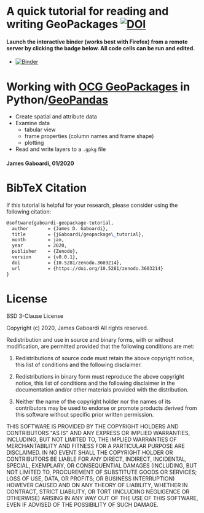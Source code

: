 # A quick tutorial for reading and writing GeoPackages [![DOI](https://zenodo.org/badge/232688553.svg)](https://zenodo.org/badge/latestdoi/232688553)
#### Launch the interactive binder (works best with Firefox) from a remote server by clicking the badge below. All code cells can be run and edited. 
 * [![Binder](https://mybinder.org/badge_logo.svg)](https://mybinder.org/v2/gh/jGaboardi/geopackage_tutorial/master?filepath=geopackage_in_python.ipynb)


# Working with [OCG GeoPackages](https://www.geopackage.org) in Python/[GeoPandas](http://geopandas.org)
 * Create spatial and attribute data
 * Examine data
   * tabular view
   * frame properties (column names and frame shape)
   * plotting
 * Read and write layers to a `.gpkg` file
 
#### James Gaboardi, 01/2020


# BibTeX Citation

If this tutorial is helpful for your research, please consider using the following citation:

```tex
@software{gaboardi-geopackage-tutorial,
  author       = {James D. Gaboardi},
  title        = {jGaboardi/geopackage\_tutorial},
  month        = jan,
  year         = 2020,
  publisher    = {Zenodo},
  version      = {v0.0.1},
  doi          = {10.5281/zenodo.3603214},
  url          = {https://doi.org/10.5281/zenodo.3603214}
}
```



# License

BSD 3-Clause License

Copyright (c) 2020, James Gaboardi
All rights reserved.

Redistribution and use in source and binary forms, with or without
modification, are permitted provided that the following conditions are met:

1. Redistributions of source code must retain the above copyright notice, this
   list of conditions and the following disclaimer.

2. Redistributions in binary form must reproduce the above copyright notice,
   this list of conditions and the following disclaimer in the documentation
   and/or other materials provided with the distribution.

3. Neither the name of the copyright holder nor the names of its
   contributors may be used to endorse or promote products derived from
   this software without specific prior written permission.

THIS SOFTWARE IS PROVIDED BY THE COPYRIGHT HOLDERS AND CONTRIBUTORS "AS IS"
AND ANY EXPRESS OR IMPLIED WARRANTIES, INCLUDING, BUT NOT LIMITED TO, THE
IMPLIED WARRANTIES OF MERCHANTABILITY AND FITNESS FOR A PARTICULAR PURPOSE ARE
DISCLAIMED. IN NO EVENT SHALL THE COPYRIGHT HOLDER OR CONTRIBUTORS BE LIABLE
FOR ANY DIRECT, INDIRECT, INCIDENTAL, SPECIAL, EXEMPLARY, OR CONSEQUENTIAL
DAMAGES (INCLUDING, BUT NOT LIMITED TO, PROCUREMENT OF SUBSTITUTE GOODS OR
SERVICES; LOSS OF USE, DATA, OR PROFITS; OR BUSINESS INTERRUPTION) HOWEVER
CAUSED AND ON ANY THEORY OF LIABILITY, WHETHER IN CONTRACT, STRICT LIABILITY,
OR TORT (INCLUDING NEGLIGENCE OR OTHERWISE) ARISING IN ANY WAY OUT OF THE USE
OF THIS SOFTWARE, EVEN IF ADVISED OF THE POSSIBILITY OF SUCH DAMAGE.



